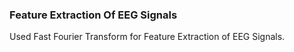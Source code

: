 ### Feature Extraction Of EEG Signals 
Used Fast Fourier Transform for Feature Extraction of EEG Signals.
